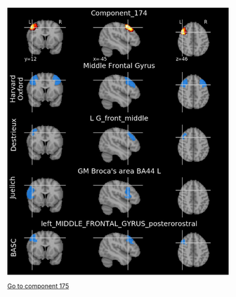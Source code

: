 ![174](preliminary/174.jpg "Component 174")

[Go to component 175](https://parietal-inria.github.io/MODL_atlas/256/175 "Component 175")
